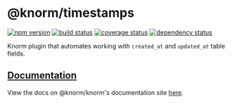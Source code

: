 # @knorm/timestamps

[![npm version](https://badge.fury.io/js/%40knorm%2Ftimestamps.svg)](https://badge.fury.io/js/%40knorm%2Ftimestamps)
[![build status](https://travis-ci.org/knorm/timestamps.svg?branch=master)](https://travis-ci.org/knorm/timestamps)
[![coverage status](https://coveralls.io/repos/github/knorm/timestamps/badge.svg?branch=master)](https://coveralls.io/github/knorm/timestamps?branch=master)
[![dependency status](https://david-dm.org/knorm/timestamps.svg)](https://david-dm.org/knorm/timestamps)

Knorm plugin that automates working with `created_at` and `updated_at` table
fields.

## [Documentation](https://knorm.netlify.com/plugins/timestamps.html)

View the docs on @knorm/knorm's documentation site
[here](https://knorm.netlify.com/plugins/timestamps.html).

